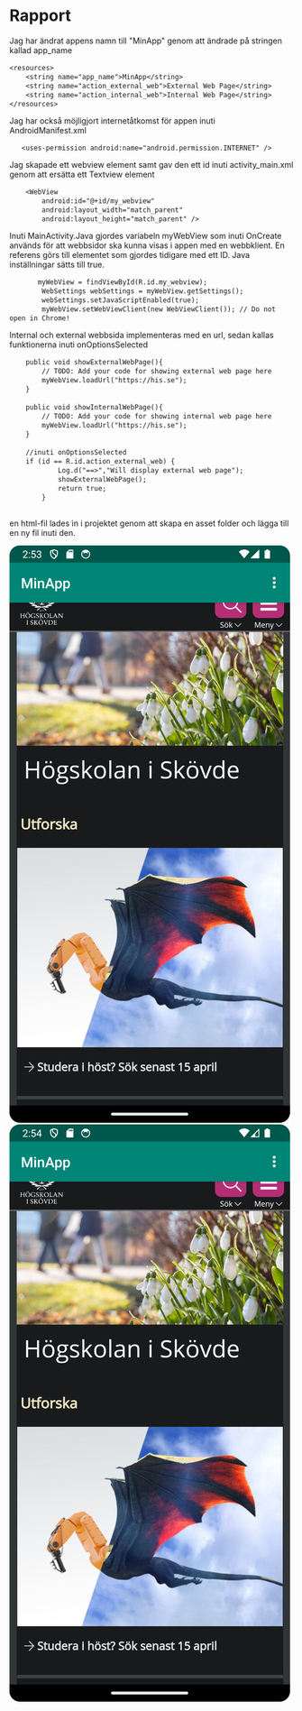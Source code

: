 
# Rapport


Jag har ändrat appens namn till "MinApp" genom att ändrade på stringen kallad app_name

```
<resources>
    <string name="app_name">MinApp</string>
    <string name="action_external_web">External Web Page</string>
    <string name="action_internal_web">Internal Web Page</string>
</resources>
```

Jag har också möjligjort internetåtkomst för appen inuti AndroidManifest.xml
```
   <uses-permission android:name="android.permission.INTERNET" />
```
Jag skapade ett webview element samt gav den ett id inuti activity_main.xml genom att ersätta ett Textview element
```
    <WebView
        android:id="@+id/my_webview"
        android:layout_width="match_parent"
        android:layout_height="match_parent" />
```
Inuti MainActivity.Java gjordes variabeln myWebView som inuti OnCreate används för att webbsidor ska kunna visas i appen med en webbklient. 
En referens görs till elementet som gjordes tidigare med ett ID. Java inställningar sätts till true.
```
       myWebView = findViewById(R.id.my_webview);
        WebSettings webSettings = myWebView.getSettings();
        webSettings.setJavaScriptEnabled(true);
        myWebView.setWebViewClient(new WebViewClient()); // Do not open in Chrome!
```

Internal och external webbsida implementeras med en url, sedan kallas funktionerna inuti onOptionsSelected
```
    public void showExternalWebPage(){
        // TODO: Add your code for showing external web page here
        myWebView.loadUrl("https://his.se");
    } 

    public void showInternalWebPage(){
        // TODO: Add your code for showing internal web page here
        myWebView.loadUrl("https://his.se");
    }
    
    //inuti onOptionsSelected
    if (id == R.id.action_external_web) {
            Log.d("==>","Will display external web page");
            showExternalWebPage();
            return true;
        }
    
```

en html-fil lades in i projektet genom att skapa en asset folder och lägga till en ny fil inuti den.


![img_1.png](img_1.png)
![img_2.png](img_2.png)

